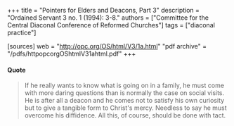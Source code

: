 +++
title = "Pointers for Elders and Deacons, Part 3"
description = "Ordained Servant 3 no. 1 (1994): 3-8."
authors = ["Committee for the Central Diaconal Conference of Reformed Churches"]
tags = ["diaconal practice"]

[sources]
web = "http://opc.org/OS/html/V3/1a.html"
"pdf archive" = "/pdfs/httpopcorgOShtmlV31ahtml.pdf"
+++

#### Quote

> If he really wants to know what is going on in a family, he must come with more daring questions than is normally the case on social visits. He is after all a deacon and he comes not to satisfy his own curiosity but to give a tangible form to Christ's mercy. Needless to say he must overcome his diffidence. All this, of course, should be done with tact.
